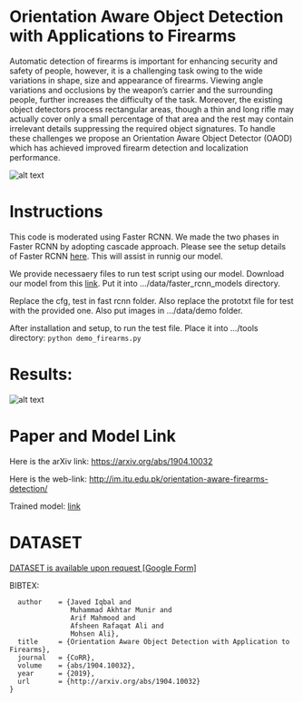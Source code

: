 # Orientation Aware Object Detection with Applications to Firearms

Automatic detection of firearms is important for enhancing security and safety of people, however, it is a challenging task owing to the wide variations in shape, size and appearance of firearms. Viewing angle variations and occlusions by the weapon’s carrier and the surrounding people, further increases the difficulty of the task. Moreover, the existing object detectors process rectangular areas, though a thin and long rifle may actually cover only a small percentage of that area and the rest may contain irrelevant details suppressing the required object signatures. To handle these challenges we propose an Orientation Aware Object Detector (OAOD) which has achieved improved firearm detection and localization performance.

![alt text](https://github.com/makhtar17004/orientation-aware-firearm-detection/blob/master/images/flow_diagram_web.jpg)



# Instructions

This code is moderated using Faster RCNN. We made the two phases in Faster RCNN by adopting cascade approach. Please see the setup details of Faster RCNN [here](https://github.com/rbgirshick/py-faster-rcnn). This will assist in runnig our model.

We provide necessaery files to run test script using our model. Download our model from this [link](https://drive.google.com/file/d/1ShZoCTfoBga9j0y-GPINOFgdf1x8Ti9t/view?usp=sharing). Put it into .../data/faster_rcnn_models directory.

Replace the cfg, test in fast rcnn folder. Also replace the prototxt file for test with the provided one. Also put images in .../data/demo folder.


After installation and setup, to run the test file. Place it into .../tools directory:
```python demo_firearms.py```




# Results:

![alt text](https://github.com/makhtar17004/orientation-aware-firearm-detection/blob/master/images/more_results_web.jpg)


# Paper and Model Link

Here is the arXiv link: https://arxiv.org/abs/1904.10032

Here is the web-link: http://im.itu.edu.pk/orientation-aware-firearms-detection/

Trained model: [link](https://drive.google.com/file/d/1ShZoCTfoBga9j0y-GPINOFgdf1x8Ti9t/view?usp=sharing)

# DATASET

[DATASET is available upon request [Google Form]](https://forms.gle/t3dS5g5JQdfPoSvn9)



BIBTEX:

```@article{DBLP:journals/corr/abs-1904-10032,
  author    = {Javed Iqbal and
               Muhammad Akhtar Munir and
               Arif Mahmood and
               Afsheen Rafaqat Ali and
               Mohsen Ali},
  title     = {Orientation Aware Object Detection with Application to Firearms},
  journal   = {CoRR},
  volume    = {abs/1904.10032},
  year      = {2019},
  url       = {http://arxiv.org/abs/1904.10032}
}
```


